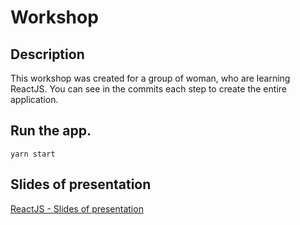 # Workshop

## Description

This workshop was created for a group of woman, who are learning ReactJS.
You can see in the commits each step to create the entire application.

## Run the app.

`yarn start`

## Slides of presentation

[ReactJS - Slides of presentation](https://slides.com/kath_code/deck-f83835)

